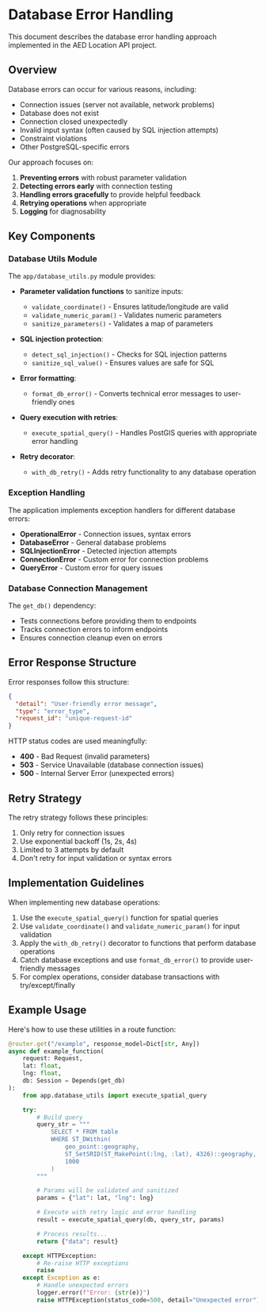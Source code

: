 # Database Error Handling

This document describes the database error handling approach implemented in the AED Location API project.

## Overview

Database errors can occur for various reasons, including:

- Connection issues (server not available, network problems)
- Database does not exist
- Connection closed unexpectedly
- Invalid input syntax (often caused by SQL injection attempts)
- Constraint violations
- Other PostgreSQL-specific errors

Our approach focuses on:

1. **Preventing errors** with robust parameter validation
2. **Detecting errors early** with connection testing
3. **Handling errors gracefully** to provide helpful feedback
4. **Retrying operations** when appropriate
5. **Logging** for diagnosability

## Key Components

### Database Utils Module

The `app/database_utils.py` module provides:

- **Parameter validation functions** to sanitize inputs:

  - `validate_coordinate()` - Ensures latitude/longitude are valid
  - `validate_numeric_param()` - Validates numeric parameters
  - `sanitize_parameters()` - Validates a map of parameters

- **SQL injection protection**:

  - `detect_sql_injection()` - Checks for SQL injection patterns
  - `sanitize_sql_value()` - Ensures values are safe for SQL

- **Error formatting**:

  - `format_db_error()` - Converts technical error messages to user-friendly ones

- **Query execution with retries**:

  - `execute_spatial_query()` - Handles PostGIS queries with appropriate error handling

- **Retry decorator**:
  - `with_db_retry()` - Adds retry functionality to any database operation

### Exception Handling

The application implements exception handlers for different database errors:

- **OperationalError** - Connection issues, syntax errors
- **DatabaseError** - General database problems
- **SQLInjectionError** - Detected injection attempts
- **ConnectionError** - Custom error for connection problems
- **QueryError** - Custom error for query issues

### Database Connection Management

The `get_db()` dependency:

- Tests connections before providing them to endpoints
- Tracks connection errors to inform endpoints
- Ensures connection cleanup even on errors

## Error Response Structure

Error responses follow this structure:

```json
{
  "detail": "User-friendly error message",
  "type": "error_type",
  "request_id": "unique-request-id"
}
```

HTTP status codes are used meaningfully:

- **400** - Bad Request (invalid parameters)
- **503** - Service Unavailable (database connection issues)
- **500** - Internal Server Error (unexpected errors)

## Retry Strategy

The retry strategy follows these principles:

1. Only retry for connection issues
2. Use exponential backoff (1s, 2s, 4s)
3. Limited to 3 attempts by default
4. Don't retry for input validation or syntax errors

## Implementation Guidelines

When implementing new database operations:

1. Use the `execute_spatial_query()` function for spatial queries
2. Use `validate_coordinate()` and `validate_numeric_param()` for input validation
3. Apply the `with_db_retry()` decorator to functions that perform database operations
4. Catch database exceptions and use `format_db_error()` to provide user-friendly messages
5. For complex operations, consider database transactions with try/except/finally

## Example Usage

Here's how to use these utilities in a route function:

```python
@router.get("/example", response_model=Dict[str, Any])
async def example_function(
    request: Request,
    lat: float,
    lng: float,
    db: Session = Depends(get_db)
):
    from app.database_utils import execute_spatial_query

    try:
        # Build query
        query_str = """
            SELECT * FROM table
            WHERE ST_DWithin(
                geo_point::geography,
                ST_SetSRID(ST_MakePoint(:lng, :lat), 4326)::geography,
                1000
            )
        """

        # Params will be validated and sanitized
        params = {"lat": lat, "lng": lng}

        # Execute with retry logic and error handling
        result = execute_spatial_query(db, query_str, params)

        # Process results...
        return {"data": result}

    except HTTPException:
        # Re-raise HTTP exceptions
        raise
    except Exception as e:
        # Handle unexpected errors
        logger.error(f"Error: {str(e)}")
        raise HTTPException(status_code=500, detail="Unexpected error")
```

